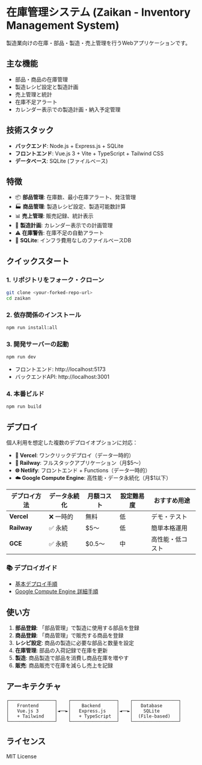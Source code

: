 # 在庫管理システム (Zaikan - Inventory Management System)

製造業向けの在庫・部品・製造・売上管理を行うWebアプリケーションです。

## 主な機能

- 部品・商品の在庫管理
- 製造レシピ設定と製造計画
- 売上管理と統計
- 在庫不足アラート
- カレンダー表示での製造計画・納入予定管理

## 技術スタック

- **バックエンド**: Node.js + Express.js + SQLite
- **フロントエンド**: Vue.js 3 + Vite + TypeScript + Tailwind CSS
- **データベース**: SQLite (ファイルベース)

## 特徴

- 📦 **部品管理**: 在庫数、最小在庫アラート、発注管理
- 🏭 **商品管理**: 製造レシピ設定、製造可能数計算
- 📊 **売上管理**: 販売記録、統計表示
- 📅 **製造計画**: カレンダー表示での計画管理
- ⚠️ **在庫警告**: 在庫不足の自動アラート
- 💾 **SQLite**: インフラ費用なしのファイルベースDB

## クイックスタート

### 1. リポジトリをフォーク・クローン

```bash
git clone <your-forked-repo-url>
cd zaikan
```

### 2. 依存関係のインストール

```bash
npm run install:all
```

### 3. 開発サーバーの起動

```bash
npm run dev
```

- フロントエンド: http://localhost:5173
- バックエンドAPI: http://localhost:3001

### 4. 本番ビルド

```bash
npm run build
```

## デプロイ

個人利用を想定した複数のデプロイオプションに対応：

- **🚀 Vercel**: ワンクリックデプロイ（データ一時的）
- **🚂 Railway**: フルスタックアプリケーション（月$5〜）
- **🌐 Netlify**: フロントエンド + Functions（データ一時的）
- **☁️ Google Compute Engine**: 高性能・データ永続化（月$1以下）

| デプロイ方法 | データ永続化 | 月額コスト | 設定難易度 | おすすめ用途 |
|-------------|-------------|-----------|-----------|-------------|
| **Vercel** | ❌ 一時的 | 無料 | 低 | デモ・テスト |
| **Railway** | ✅ 永続 | $5〜 | 低 | 簡単本格運用 |
| **GCE** | ✅ 永続 | $0.5〜 | 中 | 高性能・低コスト |

### 📚 デプロイガイド
- [基本デプロイ手順](docs/deployment.md)
- [Google Compute Engine 詳細手順](docs/gce-deployment.md)

## 使い方

1. **部品登録**: 「部品管理」で製造に使用する部品を登録
2. **商品登録**: 「商品管理」で販売する商品を登録
3. **レシピ設定**: 商品の製造に必要な部品と数量を設定
4. **在庫管理**: 部品の入荷記録で在庫を更新
5. **製造**: 商品製造で部品を消費し商品在庫を増やす
6. **販売**: 商品販売で在庫を減らし売上を記録

## アーキテクチャ

```
┌─────────────────┐    ┌─────────────────┐    ┌─────────────────┐
│   Frontend      │    │    Backend      │    │   Database      │
│   Vue.js 3      │◄──►│   Express.js    │◄──►│    SQLite       │
│   + Tailwind    │    │   + TypeScript  │    │  (File-based)   │
└─────────────────┘    └─────────────────┘    └─────────────────┘
```

## ライセンス

MIT License